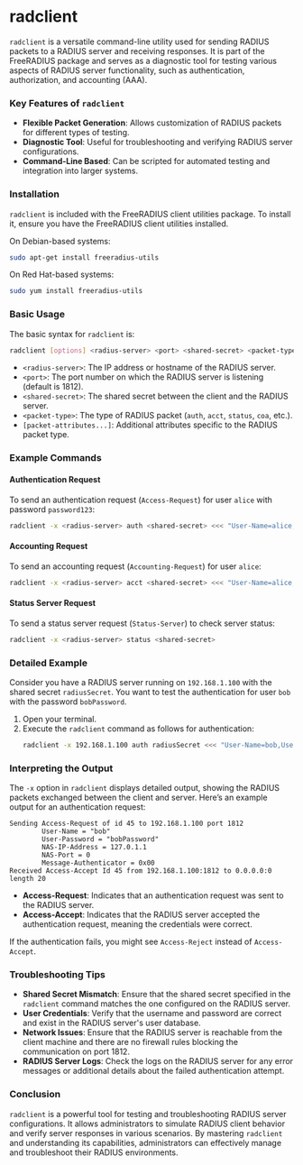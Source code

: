 # radclient

`radclient` is a versatile command-line utility used for sending RADIUS packets to a RADIUS server and receiving responses. It is part of the FreeRADIUS package and serves as a diagnostic tool for testing various aspects of RADIUS server functionality, such as authentication, authorization, and accounting (AAA).

### Key Features of `radclient`

- **Flexible Packet Generation**: Allows customization of RADIUS packets for different types of testing.
- **Diagnostic Tool**: Useful for troubleshooting and verifying RADIUS server configurations.
- **Command-Line Based**: Can be scripted for automated testing and integration into larger systems.

### Installation

`radclient` is included with the FreeRADIUS client utilities package. To install it, ensure you have the FreeRADIUS client utilities installed.

On Debian-based systems:
```bash
sudo apt-get install freeradius-utils
```

On Red Hat-based systems:
```bash
sudo yum install freeradius-utils
```

### Basic Usage

The basic syntax for `radclient` is:
```bash
radclient [options] <radius-server> <port> <shared-secret> <packet-type> [packet-attributes...]
```

- `<radius-server>`: The IP address or hostname of the RADIUS server.
- `<port>`: The port number on which the RADIUS server is listening (default is 1812).
- `<shared-secret>`: The shared secret between the client and the RADIUS server.
- `<packet-type>`: The type of RADIUS packet (`auth`, `acct`, `status`, `coa`, etc.).
- `[packet-attributes...]`: Additional attributes specific to the RADIUS packet type.

### Example Commands

#### Authentication Request

To send an authentication request (`Access-Request`) for user `alice` with password `password123`:
```bash
radclient -x <radius-server> auth <shared-secret> <<< "User-Name=alice,User-Password=password123"
```

#### Accounting Request

To send an accounting request (`Accounting-Request`) for user `alice`:
```bash
radclient -x <radius-server> acct <shared-secret> <<< "User-Name=alice,Acct-Status-Type=Start"
```

#### Status Server Request

To send a status server request (`Status-Server`) to check server status:
```bash
radclient -x <radius-server> status <shared-secret>
```

### Detailed Example

Consider you have a RADIUS server running on `192.168.1.100` with the shared secret `radiusSecret`. You want to test the authentication for user `bob` with the password `bobPassword`.

1. Open your terminal.
2. Execute the `radclient` command as follows for authentication:
   ```bash
   radclient -x 192.168.1.100 auth radiusSecret <<< "User-Name=bob,User-Password=bobPassword"
   ```

### Interpreting the Output

The `-x` option in `radclient` displays detailed output, showing the RADIUS packets exchanged between the client and server. Here’s an example output for an authentication request:

```plaintext
Sending Access-Request of id 45 to 192.168.1.100 port 1812
        User-Name = "bob"
        User-Password = "bobPassword"
        NAS-IP-Address = 127.0.1.1
        NAS-Port = 0
        Message-Authenticator = 0x00
Received Access-Accept Id 45 from 192.168.1.100:1812 to 0.0.0.0:0 length 20
```

- **Access-Request**: Indicates that an authentication request was sent to the RADIUS server.
- **Access-Accept**: Indicates that the RADIUS server accepted the authentication request, meaning the credentials were correct.

If the authentication fails, you might see `Access-Reject` instead of `Access-Accept`.

### Troubleshooting Tips

- **Shared Secret Mismatch**: Ensure that the shared secret specified in the `radclient` command matches the one configured on the RADIUS server.
- **User Credentials**: Verify that the username and password are correct and exist in the RADIUS server's user database.
- **Network Issues**: Ensure that the RADIUS server is reachable from the client machine and there are no firewall rules blocking the communication on port 1812.
- **RADIUS Server Logs**: Check the logs on the RADIUS server for any error messages or additional details about the failed authentication attempt.

### Conclusion

`radclient` is a powerful tool for testing and troubleshooting RADIUS server configurations. It allows administrators to simulate RADIUS client behavior and verify server responses in various scenarios. By mastering `radclient` and understanding its capabilities, administrators can effectively manage and troubleshoot their RADIUS environments.
